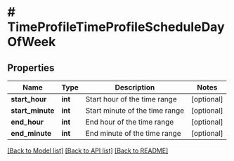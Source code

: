 # # TimeProfileTimeProfileScheduleDayOfWeek

## Properties

Name | Type | Description | Notes
------------ | ------------- | ------------- | -------------
**start_hour** | **int** | Start hour of the time range | [optional]
**start_minute** | **int** | Start minute of the time range | [optional]
**end_hour** | **int** | End hour of the time range | [optional]
**end_minute** | **int** | End minute of the time range | [optional]

[[Back to Model list]](../../README.md#models) [[Back to API list]](../../README.md#endpoints) [[Back to README]](../../README.md)
